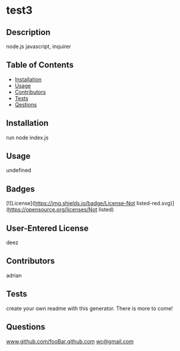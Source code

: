 
# test3
## Description
node.js javascript, inquirer
## Table of Contents
- [Installation](#installation)
- [Usage](#usage)
- [Contributors](#credits)
- [Tests](#test)
- [Qestions](#gitUser)
## Installation
run node index.js
## Usage
undefined
## Badges
[![License](https://img.shields.io/badge/License-Not listed-red.svg)](https://opensource.org/licenses/Not listed)
## User-Entered License
deez
## Contributors
adrian
## Tests
create your own readme with this generator. There is more to come!
## Questions
www.github.com/fooBar.github.com
wc@gmail.com
